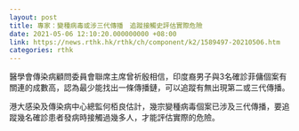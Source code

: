 ```yaml
---
layout: post
title: 專家：變種病毒或涉三代傳播　追蹤接觸史評估實際危險
date: 2021-05-06 12:10:20.000000000 +08:00
link: https://news.rthk.hk/rthk/ch/component/k2/1589497-20210506.htm
categories: rthk
---
```


醫學會傳染病顧問委員會聯席主席曾祈殷相信，印度裔男子與3名確診菲傭個案有關連的成數高，認為最少能找出一條傳播鏈，可以追蹤有無出現第二或三代傳播。

港大感染及傳染病中心總監何栢良估計，幾宗變種病毒個案已涉及三代傳播，要追蹤幾名確診患者發病時接觸過幾多人，才能評估實際的危險。

